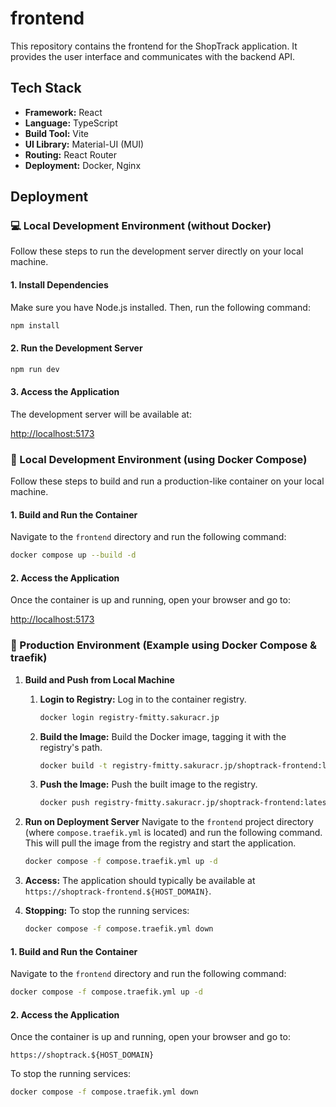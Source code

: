 # frontend

This repository contains the frontend for the ShopTrack application. It provides the user interface and communicates with the backend API.

## Tech Stack

- **Framework:** React
- **Language:** TypeScript
- **Build Tool:** Vite
- **UI Library:** Material-UI (MUI)
- **Routing:** React Router
- **Deployment:** Docker, Nginx

## Deployment

### 💻 Local Development Environment (without Docker)

Follow these steps to run the development server directly on your local machine.

#### 1. Install Dependencies

Make sure you have Node.js installed. Then, run the following command:

```bash
npm install
```

#### 2. Run the Development Server

```bash
npm run dev
```

#### 3. Access the Application

The development server will be available at:

[http://localhost:5173](http://localhost:5173)

### 🐳 Local Development Environment (using Docker Compose)

Follow these steps to build and run a production-like container on your local machine.

#### 1. Build and Run the Container

Navigate to the `frontend` directory and run the following command:

```bash
docker compose up --build -d
```

#### 2. Access the Application

Once the container is up and running, open your browser and go to:

[http://localhost:5173](http://localhost:5173)

### 🚀 Production Environment (Example using Docker Compose & traefik)


1.  **Build and Push from Local Machine**
    1.  **Login to Registry:** Log in to the container registry.
        ```bash
        docker login registry-fmitty.sakuracr.jp
        ```
    2.  **Build the Image:** Build the Docker image, tagging it with the registry's path.
        ```bash
        docker build -t registry-fmitty.sakuracr.jp/shoptrack-frontend:latest .
        ```
    3.  **Push the Image:** Push the built image to the registry.
        ```bash
        docker push registry-fmitty.sakuracr.jp/shoptrack-frontend:latest
        ```
2.  **Run on Deployment Server**
    Navigate to the `frontend` project directory (where `compose.traefik.yml` is located) and run the following command.  
    This will pull the image from the registry and start the application.
    ```bash
    docker compose -f compose.traefik.yml up -d
    ```
3.  **Access:** The application should typically be available at `https://shoptrack-frontend.${HOST_DOMAIN}`.

4.  **Stopping:** To stop the running services:
    ```bash
    docker compose -f compose.traefik.yml down
    ```


#### 1. Build and Run the Container

Navigate to the `frontend` directory and run the following command:

```bash
docker compose -f compose.traefik.yml up -d
```

#### 2. Access the Application

Once the container is up and running, open your browser and go to:

`https://shoptrack.${HOST_DOMAIN}`


To stop the running services:
```bash
docker compose -f compose.traefik.yml down
```
